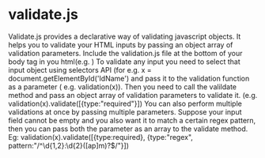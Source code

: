 # validate.js
Validate.js provides a declarative way of validating javascript objects.
It helps you to validate your HTML inputs by passing an object array of validation parameters.
Include the validation.js file at the bottom of your body tag in you html(e.g. <script type="text/javascript" src="validation.js"></script>)
To validate any input you need to select that input object using selectors API (for e.g. x = document.getElementById('IdName') and pass it to the validation function as a parameter ( e.g. validation(x)).
Then you need to call the valildate method and pass an object array of validation parameters to validate it. (e.g. validation(x).validate([{type:"required"}])
You can also perform multiple validations at once by passing multiple parameters.
Suppose your input field cannot be empty and you also want it to match a certain regex pattern, then you can pass both the parameter as an array to the validate method.
Eg: validation(x).validate([{type:required}, {type:"regex", pattern:"/^\d{1,2}:\d{2}([ap]m)?$/"}])

